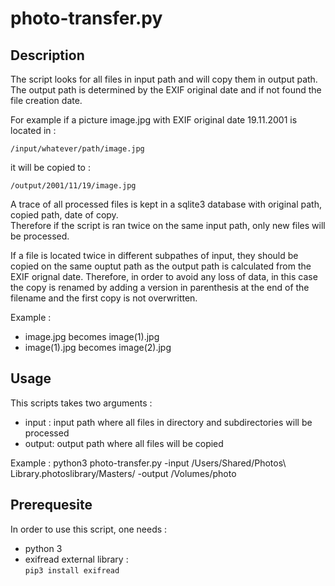 # photo-transfer.py
## Description
The script looks for all files in input path and will copy them in output path.  
The output path is determined by the EXIF original date and if not found the file creation date.

For example if a picture image.jpg with EXIF original date 19.11.2001 is located in :

    /input/whatever/path/image.jpg

it will be copied to :

    /output/2001/11/19/image.jpg

A trace of all processed files is kept in a sqlite3 database with original path, copied path, date of copy.  
Therefore if the script is ran twice on the same input path, only new files will be processed.

If a file is located twice in different subpathes of input, they should be copied on the same
ouptut path as the output path is calculated from the EXIF orignal date. Therefore, in order to
avoid any loss of data, in this case the copy is renamed by adding a version in parenthesis at the
end of the filename and the first copy is not overwritten.

Example :
* image.jpg becomes image(1).jpg
* image(1).jpg becomes image(2).jpg
## Usage
This scripts takes two arguments :
* input : input path where all files in directory and subdirectories will be processed
* output: output path where all files will be copied
   
Example : python3 photo-transfer.py -input /Users/Shared/Photos\ Library.photoslibrary/Masters/ -output /Volumes/photo

## Prerequesite
In order to use this script, one needs :
* python 3
* exifread external library :  
    `pip3 install exifread`
